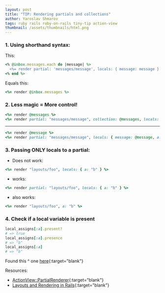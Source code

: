 ```yaml
---
layout: post
title: "TIP: Rendering partials and collections"
author: Yaroslav Shmarov
tags: ruby rails ruby-on-rails tiny-tip action-view
thumbnail: /assets/thumbnails/html.png
---
```


### 1. Using shorthand syntax:

This:

```ruby
<% @inbox.messages.each do |message| %>
  <%= render partial: 'messages/message', locals: { message: message } %>
<% end %>
```

Equals this:

```ruby
<%= render @inbox.messages %>
```

### 2. Less magic = More control!

```ruby
<%= render @messages %>
<%= render partial: "messages/message", collection: @messages, locals: { a: "b" } %>
```

****

```ruby
<%= render @message %>
<%= render partial: "messages/message", locals: { message: @message, a: "b" } %>
```

### 3. Passing ONLY locals to a partial:

* Does not work:

```ruby
<%= render "layouts/foo", locals: { a: "b" } %>
```

* works:

```ruby
<%= render partial: "layouts/foo", locals: { a: "b" } %>
```

* also works:

```ruby
<%= render "layouts/foo", a: "b" %>
```

### 4. Check if a local variable is present

```ruby
local_assigns[:a].present?
# => true
local_assigns[:a].presence
# => "b"
local_assigns[:a]
# => "b"
```

Found this ^ one [here](https://stackoverflow.com/a/23018557/5695646){:target="blank"}

Resources:
* [ActionView::PartialRenderer](https://api.rubyonrails.org/classes/ActionView/PartialRenderer.html#class-ActionView::PartialRenderer-label-Rendering+the+default+case){:target="blank"}
* [Layouts and Rendering in Rails](https://guides.rubyonrails.org/layouts_and_rendering.html#rendering-collections){:target="blank"}
